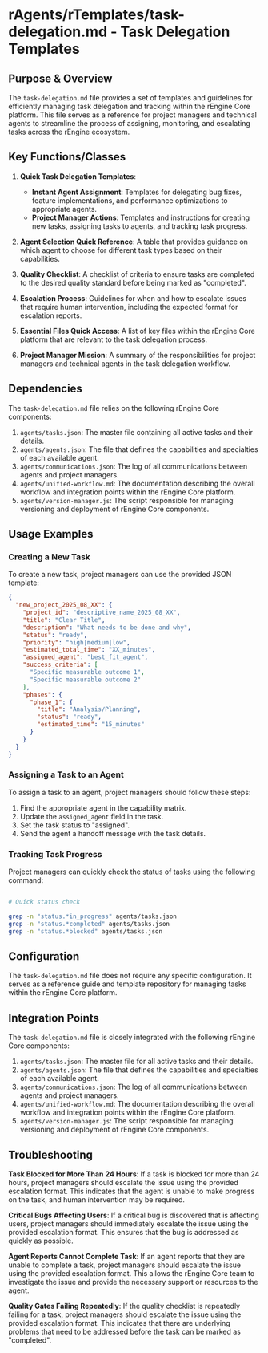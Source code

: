 # rAgents/rTemplates/task-delegation.md - Task Delegation Templates

## Purpose & Overview

The `task-delegation.md` file provides a set of templates and guidelines for efficiently managing task delegation and tracking within the rEngine Core platform. This file serves as a reference for project managers and technical agents to streamline the process of assigning, monitoring, and escalating tasks across the rEngine ecosystem.

## Key Functions/Classes

1. **Quick Task Delegation Templates**:
   - **Instant Agent Assignment**: Templates for delegating bug fixes, feature implementations, and performance optimizations to appropriate agents.
   - **Project Manager Actions**: Templates and instructions for creating new tasks, assigning tasks to agents, and tracking task progress.

1. **Agent Selection Quick Reference**: A table that provides guidance on which agent to choose for different task types based on their capabilities.

1. **Quality Checklist**: A checklist of criteria to ensure tasks are completed to the desired quality standard before being marked as "completed".

1. **Escalation Process**: Guidelines for when and how to escalate issues that require human intervention, including the expected format for escalation reports.

1. **Essential Files Quick Access**: A list of key files within the rEngine Core platform that are relevant to the task delegation process.

1. **Project Manager Mission**: A summary of the responsibilities for project managers and technical agents in the task delegation workflow.

## Dependencies

The `task-delegation.md` file relies on the following rEngine Core components:

1. `agents/tasks.json`: The master file containing all active tasks and their details.
2. `agents/agents.json`: The file that defines the capabilities and specialties of each available agent.
3. `agents/communications.json`: The log of all communications between agents and project managers.
4. `agents/unified-workflow.md`: The documentation describing the overall workflow and integration points within the rEngine Core platform.
5. `agents/version-manager.js`: The script responsible for managing versioning and deployment of rEngine Core components.

## Usage Examples

### Creating a New Task

To create a new task, project managers can use the provided JSON template:

```json
{
  "new_project_2025_08_XX": {
    "project_id": "descriptive_name_2025_08_XX",
    "title": "Clear Title",
    "description": "What needs to be done and why",
    "status": "ready",
    "priority": "high|medium|low",
    "estimated_total_time": "XX_minutes",
    "assigned_agent": "best_fit_agent",
    "success_criteria": [
      "Specific measurable outcome 1",
      "Specific measurable outcome 2"
    ],
    "phases": {
      "phase_1": {
        "title": "Analysis/Planning", 
        "status": "ready",
        "estimated_time": "15_minutes"
      }
    }
  }
}
```

### Assigning a Task to an Agent

To assign a task to an agent, project managers should follow these steps:

1. Find the appropriate agent in the capability matrix.
2. Update the `assigned_agent` field in the task.
3. Set the task status to "assigned".
4. Send the agent a handoff message with the task details.

### Tracking Task Progress

Project managers can quickly check the status of tasks using the following command:

```bash

# Quick status check

grep -n "status.*in_progress" agents/tasks.json
grep -n "status.*completed" agents/tasks.json
grep -n "status.*blocked" agents/tasks.json
```

## Configuration

The `task-delegation.md` file does not require any specific configuration. It serves as a reference guide and template repository for managing tasks within the rEngine Core platform.

## Integration Points

The `task-delegation.md` file is closely integrated with the following rEngine Core components:

1. `agents/tasks.json`: The master file for all active tasks and their details.
2. `agents/agents.json`: The file that defines the capabilities and specialties of each available agent.
3. `agents/communications.json`: The log of all communications between agents and project managers.
4. `agents/unified-workflow.md`: The documentation describing the overall workflow and integration points within the rEngine Core platform.
5. `agents/version-manager.js`: The script responsible for managing versioning and deployment of rEngine Core components.

## Troubleshooting

**Task Blocked for More Than 24 Hours**:
If a task is blocked for more than 24 hours, project managers should escalate the issue using the provided escalation format. This indicates that the agent is unable to make progress on the task, and human intervention may be required.

**Critical Bugs Affecting Users**:
If a critical bug is discovered that is affecting users, project managers should immediately escalate the issue using the provided escalation format. This ensures that the bug is addressed as quickly as possible.

**Agent Reports Cannot Complete Task**:
If an agent reports that they are unable to complete a task, project managers should escalate the issue using the provided escalation format. This allows the rEngine Core team to investigate the issue and provide the necessary support or resources to the agent.

**Quality Gates Failing Repeatedly**:
If the quality checklist is repeatedly failing for a task, project managers should escalate the issue using the provided escalation format. This indicates that there are underlying problems that need to be addressed before the task can be marked as "completed".
